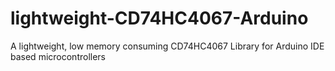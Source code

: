 # lightweight-CD74HC4067-Arduino
A lightweight, low memory consuming CD74HC4067 Library for Arduino IDE based microcontrollers
